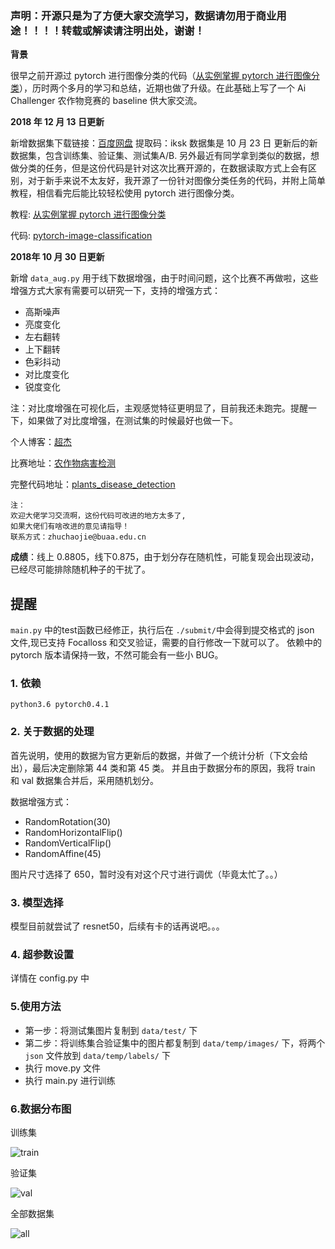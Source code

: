 ### 声明：开源只是为了方便大家交流学习，数据请勿用于商业用途！！！！转载或解读请注明出处，谢谢！

**背景**

很早之前开源过 pytorch 进行图像分类的代码（[从实例掌握 pytorch 进行图像分类](http://spytensor.com/index.php/archives/21/)），历时两个多月的学习和总结，近期也做了升级。在此基础上写了一个 Ai Challenger 农作物竞赛的 baseline 供大家交流。

**2018 年 12 月 13 日更新**

新增数据集下载链接：[百度网盘]( https://pan.baidu.com/s/16f1nQchS-zBtzSWn9Guyyg ) 提取码：iksk 
数据集是 10 月 23 日 更新后的新数据集，包含训练集、验证集、测试集A/B.
另外最近有同学拿到类似的数据，想做分类的任务，但是这份代码是针对这次比赛开源的，在数据读取方式上会有区别，对于新手来说不太友好，我开源了一份针对图像分类任务的代码，并附上简单教程，相信看完后能比较轻松使用 pytorch 进行图像分类。

教程: [从实例掌握 pytorch 进行图像分类](http://www.spytensor.com/index.php/archives/21/)

代码: [pytorch-image-classification](https://github.com/spytensor/pytorch-image-classification)

**2018年 10 月 30 日更新**

新增 `data_aug.py` 用于线下数据增强，由于时间问题，这个比赛不再做啦，这些增强方式大家有需要可以研究一下，支持的增强方式：

- 高斯噪声
- 亮度变化
- 左右翻转
- 上下翻转
- 色彩抖动
- 对比度变化
- 锐度变化

注：对比度增强在可视化后，主观感觉特征更明显了，目前我还未跑完。提醒一下，如果做了对比度增强，在测试集的时候最好也做一下。

个人博客：[超杰](http://spytensor.com/)

比赛地址：[农作物病害检测](https://challenger.ai/competition/pdr2018)

完整代码地址：[plants_disease_detection](https://github.com/spytensor/plants_disease_detection)

    注：
    欢迎大佬学习交流啊，这份代码可改进的地方太多了,
    如果大佬们有啥改进的意见请指导！
    联系方式：zhuchaojie@buaa.edu.cn

**成绩**：线上 0.8805，线下0.875，由于划分存在随机性，可能复现会出现波动，已经尽可能排除随机种子的干扰了。

## 提醒

`main.py` 中的test函数已经修正，执行后在 `./submit/`中会得到提交格式的 json 文件,现已支持 Focalloss 和交叉验证，需要的自行修改一下就可以了。
依赖中的 pytorch 版本请保持一致，不然可能会有一些小 BUG。

### 1. 依赖

    python3.6 pytorch0.4.1

### 2. 关于数据的处理

首先说明，使用的数据为官方更新后的数据，并做了一个统计分析（下文会给出），最后决定删除第 44 类和第 45 类。
并且由于数据分布的原因，我将 train 和 val 数据集合并后，采用随机划分。

数据增强方式：

- RandomRotation(30)
- RandomHorizontalFlip()
- RandomVerticalFlip()
- RandomAffine(45)

图片尺寸选择了 650，暂时没有对这个尺寸进行调优（毕竟太忙了。。）

### 3. 模型选择

模型目前就尝试了 resnet50，后续有卡的话再说吧。。。

### 4. 超参数设置

详情在 config.py 中

### 5.使用方法

- 第一步：将测试集图片复制到 `data/test/` 下
- 第二步：将训练集合验证集中的图片都复制到 `data/temp/images/` 下，将两个 `json` 文件放到 `data/temp/labels/` 下
- 执行 move.py 文件
- 执行 main.py 进行训练

### 6.数据分布图

训练集

![train](http://www.spytensor.com/images/plants/train.png)

验证集

![val](http://www.spytensor.com/images/plants/val.png)

全部数据集

![all](http://www.spytensor.com/images/plants/all.png)


